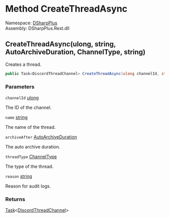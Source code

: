 # Method CreateThreadAsync

Namespace: [DSharpPlus](DSharpPlus.md)  
Assembly: DSharpPlus.Rest.dll

## <a id="DSharpPlus_DiscordRestClient_CreateThreadAsync_System_UInt64_System_String_DSharpPlus_AutoArchiveDuration_DSharpPlus_ChannelType_System_String_"></a>CreateThreadAsync\(ulong, string, AutoArchiveDuration, ChannelType, string\)

Creates a thread.

```csharp
public Task<DiscordThreadChannel> CreateThreadAsync(ulong channelId, string name, AutoArchiveDuration archiveAfter, ChannelType threadType, string reason = null)
```

### Parameters

`channelId` [ulong](https://learn.microsoft.com/dotnet/api/system.uint64)

The ID of the channel.

`name` [string](https://learn.microsoft.com/dotnet/api/system.string)

The name of the thread.

`archiveAfter` [AutoArchiveDuration](DSharpPlus.AutoArchiveDuration.md)

The auto archive duration.

`threadType` [ChannelType](DSharpPlus.ChannelType.md)

The type of the thread.

`reason` [string](https://learn.microsoft.com/dotnet/api/system.string)

Reason for audit logs.

### Returns

[Task](https://learn.microsoft.com/dotnet/api/system.threading.tasks.task\-1)<[DiscordThreadChannel](DSharpPlus.Entities.DiscordThreadChannel.md)\>

